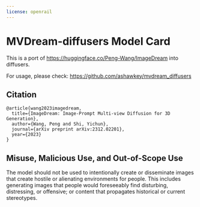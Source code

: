 ```yaml
---
license: openrail
---
```

# MVDream-diffusers Model Card
This is a port of https://huggingface.co/Peng-Wang/ImageDream into diffusers.

For usage, please check: https://github.com/ashawkey/mvdream_diffusers
## Citation
```
@article{wang2023imagedream,
  title={ImageDream: Image-Prompt Multi-view Diffusion for 3D Generation},
  author={Wang, Peng and Shi, Yichun},
  journal={arXiv preprint arXiv:2312.02201},
  year={2023}
}
```
## Misuse, Malicious Use, and Out-of-Scope Use
The model should not be used to intentionally create or disseminate images that create hostile or alienating environments for people. This includes generating images that people would foreseeably find disturbing, distressing, or offensive; or content that propagates historical or current stereotypes.
